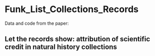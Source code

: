 # Funk_List_Collections_Records
Data and code from the paper: 
## Let the records show: attribution of scientific credit in natural history collections
